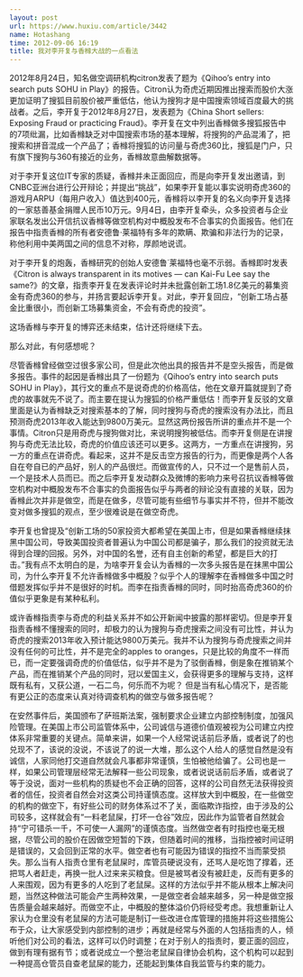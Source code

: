 ```yaml
---
layout: post
url: https://www.huxiu.com/article/3442
name: Hotashang
time: 2012-09-06 16:19
title: 我对李开复与香橼大战的一点看法
---
```

2012年8月24日，知名做空调研机构citron发表了题为《Qihoo’s entry into search puts SOHU in Play》的报告。Citron认为奇虎近期因推出搜索而股价大涨更加证明了搜狐目前股价被严重低估，他认为搜狗才是中国搜索领域百度最大的挑战者。之后，李开复于2012年8月27日，发表题为《China Short sellers: Exposing Fraud or practicing Fraud》。李开复在文中列出香橼做多搜狐报告中的7项纰漏，比如香橼缺乏对中国搜索市场的基本理解，将搜狗的产品混淆了，把搜索和拼音混成一个产品了；香橼将搜狐的访问量与奇虎360比，搜狐是门户，只有旗下搜狗与360有接近的业务，香橼故意曲解数据等。

对于李开复这位IT专家的质疑，香橼并未正面回应，而是向李开复发出邀请，到CNBC亚洲台进行公开辩论；并提出“挑战”，如果李开复能以事实说明奇虎360的游戏月ARPU（每用户收入）值达到400元，香橼将以李开复的名义向李开复选择的一家慈善基金捐赠人民币10万元。9月4日，由李开复牵头，众多投资者与企业家联名发出公开信抗议香橼等做空机构对中概股发布不合事实的负面报告。他们在报告中指责香橼的所有者安德鲁·莱福特有多年的欺瞒、欺骗和非法行为的记录，称他利用中美两国之间的信息不对称，厚颜地说谎。

对于李开复的炮轰，香橼研究的创始人安德鲁˙莱福特也毫不示弱。香橼即时发表《Citron is always transparent in its motives — can Kai-Fu Lee say the same?》的文章，指责李开复在发表评论时并未批露创新工场1.8亿美元的募集资金有奇虎360的参与，并扬言要起诉李开复。对此，李开复回应，“创新工场占基金比重很小，而创新工场募集资金，不会有奇虎的投资”。

这场香橼与李开复的博弈还未结束，估计还将继续下去。

那么对此，有何感想呢？

尽管香橼曾经做空过很多家公司，但是此次他出具的报告并不是空头报告，而是做多报告。事件的起因是香橼出具了一份题为《Qihoo’s entry into search puts SOHU in Play》，其行文的重点不是说奇虎的价格高估，他在文章开篇就提到了奇虎的故事就先不说了。而主要在提认为搜狐的价格严重低估！而李开复反驳的文章里面是认为香橼缺乏对搜索基本的了解，同时搜狗与奇虎的搜索没有办法比，而且预测奇虎2013年收入能达到9800万美元。显然这两份报告所讲的重点并不是一个事情。Citron只是用奇虎与搜狗做对比，来说明搜狗被低估。而李开复侧是在讲搜狗与奇虎无法比较，奇虎的价值应该还可以更多。这两方，一方重点在讲搜狗，另一方的重点在讲奇虎。看起来，这并不是反击空方报告的行为，而更像是两个人各自在夸自已的产品好，别人的产品很烂。而做宣传的人，只不过一个是售前人员，一个是技术人员而已。而之后李开复发动群众及微博的影响力来号召抗议香橼等做空机构对中概股发布不合事实的负面报告似乎与两者的辩论没有直接的关联，因为香橼此次并非是做空，而是在做多，尽管可能有些细节与事实并不符，但并不能改变对做多搜狐的观点，至少很难说是在做空奇虎。

李开复也曾提及“创新工场的50家投资大都希望在美国上市，但是如果香橼继续抹黑中国公司，导致美国投资者普遍认为中国公司都是骗子，那么我们的投资就无法得到合理的回报。另外，对中国的名誉，还有自主创新的希望，都是巨大的打击。”我有点不太明白的是，为啥李开复会认为香橼的一次多头报告是在抹黑中国公司，为什么李开复不允许香橼做多中概股？似乎个人的理解李在香橼做多中国之时借题发挥似乎并不是很好的时机。而李在指责香橼的同时，同时抬高奇虎360的价值似乎更象是有某种私利。

或许香橼指责李与奇虎的利益关系并不如公开新闻中披露的那样密切。但是李开复指责香橼不懂搜索的同时，却极力的认为搜狗与奇虎搜索之间没有可比性，并认为奇虎的搜索2013年收入预计能达9800万美元。我并不认为搜狗与奇虎搜索之间并没有任何的可比性，并不是完全的apples to oranges，只是比较的角度不一样而已，而一定要强调奇虎的价值低估，似乎并不是为了驳倒香橼，倒是象在推销某个产品，而在推销某个产品的同时，冠以爱国主义，会获得更多的理解与支持，这样既有私有，又获公道，一石二鸟，何乐而不为呢？ 但是当有私心情况下，是否能有更公正的态度来认真对待调查机构的做空与做多报告呢？

在安然事件后，美国颁布了萨班斯法案，强制要求企业建立内部控制制度，加强风险管理。在美国上市公司监管体系中，公司诚信与道德价值观被视为公司建立内控体系非常重要的关键点。简单来讲，如果一个人经常说话前后矛盾，或者说了的也兑现不了，该说的没说，不该说了的说一大堆，那么这个人给人的感觉自然是没有诚信，人家同他打交道自然就会凡事都非常谨慎，生怕被他给骗了。公司也是一样，如果公司管理层经常无法解释一些公司现象，或者说说话前后矛盾，或者说了等于没说，面对一些机构的质疑也不会正确的回答，这样的公司自然无法获得投资者的信任，投资者自然会对这类公司持谨慎态度。这样放大到中概股，在一些做空的机构的做空下，有好些公司的财务体系过不了关，面临欺诈指控，由于涉及的公司较多，这样就会有“一料老鼠屎，打坏一仓谷”效应，因此作为监管者自然就会持“宁可错杀一千，不可使一人漏网”的谨慎态度。当然做空者有时指控也毫无根据，尽管公司的股价在因做空短暂的下跌，但随着时间的推移，当指控被时间证明是错误的，又会回到正常的水平。做空者也有可能因为错误的指控不当而蒙受损失。那么当有人指责仓里有老鼠屎时，库管员硬说没有，还骂人是吃饱了撑着，还把骂人者赶走，再换一批人过来来买粮食。但是被骂者没有被赶走，反而有更多的人来围观，因为有更多的人吃到了老鼠屎。这样的方法似乎并不能从根本上解决问题，当然这种做法可能会产生两种效果，一是做空者会越来越多，另一种是做空报告质量会越来越好。而做空不止，中概股的整体溢价仍将经受考虑。我想重新让人家认为仓里没有老鼠屎的方法可能是制订一些改进仓库管理的措施并将这些措施公布于众，让大家感受到内部控制的进步；再就是经常与外面的人包括指责的人，倾听他们对公司的看法，这样可以仍时调整；在对于别人的指责时，要正面的回应，做到有理有据有节；或者说成立一个整治老鼠屎自律协会机构，这个机构可以起到一种提高仓管员自查老鼠屎的能力，还能起到集体自我监管与约束的能力。

